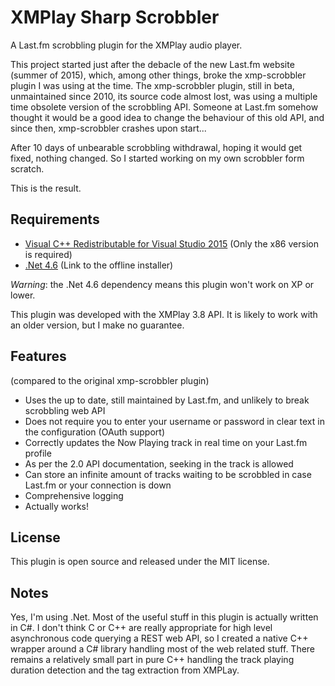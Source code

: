 # XMPlay Sharp Scrobbler #

A Last.fm scrobbling plugin for the XMPlay audio player.

This project started just after the debacle of the new Last.fm website (summer of 2015), which, among other things, broke the xmp-scrobbler plugin I was using at the time.
The xmp-scrobbler plugin, still in beta, unmaintained since 2010, its source code almost lost, was using a multiple time obsolete version of the scrobbling API.
Someone at Last.fm somehow thought it would be a good idea to change the behaviour of this old API, and since then, xmp-scrobbler crashes upon start...

After 10 days of unbearable scrobbling withdrawal, hoping it would get fixed, nothing changed.
So I started working on my own scrobbler form scratch.

This is the result.

## Requirements ##

- [Visual C++ Redistributable for Visual Studio 2015](https://www.microsoft.com/en-us/download/details.aspx?id=48145) (Only the x86 version is required)
- [.Net 4.6](http://www.microsoft.com/en-us/download/details.aspx?id=48137) (Link to the offline installer)

*Warning*: the .Net 4.6 dependency means this plugin won't work on XP or lower.

This plugin was developed with the XMPlay 3.8 API. It is likely to work with an older version, but I make no guarantee.

## Features ##

(compared to the original xmp-scrobbler plugin)

- Uses the up to date, still maintained by Last.fm, and unlikely to break scrobbling web API
- Does not require you to enter your username or password in clear text in the configuration (OAuth support)
- Correctly updates the Now Playing track in real time on your Last.fm profile
- As per the 2.0 API documentation, seeking in the track is allowed
- Can store an infinite amount of tracks waiting to be scrobbled in case Last.fm or your connection is down
- Comprehensive logging
- Actually works!

## License ##

This plugin is open source and released under the MIT license.

## Notes ##

Yes, I'm using .Net.
Most of the useful stuff in this plugin is actually written in C#.
I don't think C or C++ are really appropriate for high level asynchronous code querying a REST web API, so I created a native C++ wrapper around a C# library handling most of the web related stuff.
There remains a relatively small part in pure C++ handling the track playing duration detection and the tag extraction from XMPLay.
